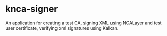 # knca-signer
An application for creating a test CA, signing XML using NCALayer and test user certificate, verifying xml signatures using Kalkan.
